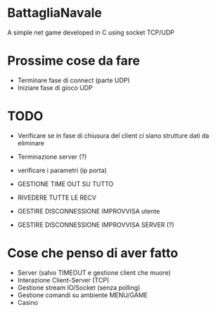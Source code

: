 # BattagliaNavale
A simple net game developed in C using socket TCP/UDP

# Prossime cose da fare
- Terminare fase di connect (parte UDP)
- Iniziare fase di gioco UDP

# TODO
- Verificare se in fase di chiusura del client ci siano strutture dati da eliminare
- Terminazione server (?)
- verificare i parametri (ip porta)

- GESTIONE TIME OUT SU TUTTO
- RIVEDERE TUTTE LE RECV
- GESTIRE DISCONNESSIONE IMPROVVISA utente
- GESTIRE DISCONNESSIONE IMPROVVISA SERVER (?)

# Cose che penso di aver fatto
- Server (salvo TIMEOUT e gestione client che muore)
- Interazione Client-Server (TCP)
- Gestione stream IO/Socket (senza polling)
- Gestione comandi su ambiente MENU/GAME
- Casino
